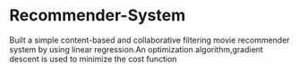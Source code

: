 # Recommender-System
Built a simple content-based and collaborative filtering movie recommender system by using linear regression.An optimization algorithm,gradient descent is used to minimize the cost function
